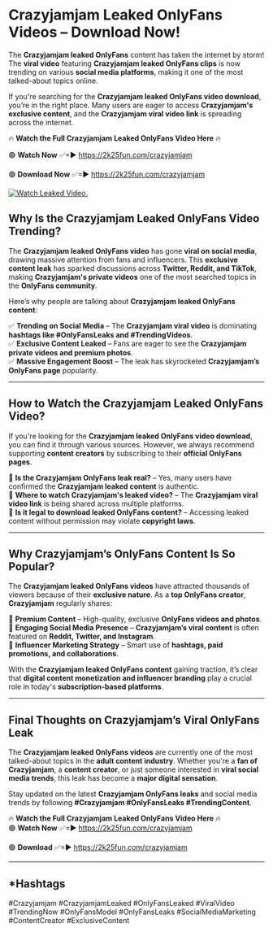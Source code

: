 # Crazyjamjam Leaked OnlyFans Videos – Download Now!

The **Crazyjamjam leaked OnlyFans** content has taken the internet by storm! The **viral video** featuring **Crazyjamjam leaked OnlyFans clips** is now trending on various **social media platforms**, making it one of the most talked-about topics online.  

If you're searching for the **Crazyjamjam leaked OnlyFans video download**, you’re in the right place. Many users are eager to access **Crazyjamjam's exclusive content**, and the **Crazyjamjam viral video link** is spreading across the internet.  

🔥 **Watch the Full Crazyjamjam Leaked OnlyFans Video Here** 🔥  

🟢 **Watch Now** ✅=► https://2k25fun.com/crazyjamjam

🟢 **Download Now** ✅=► https://2k25fun.com/crazyjamjam

[![Watch Leaked Video.](https://miro.medium.com/v2/resize:fit:828/format:webp/1*cilzJN44JGOrTw9NJCrNHA.gif "Watch Leaked Video")](https://2k25fun.com/crazyjamjam)

## **Why Is the Crazyjamjam Leaked OnlyFans Video Trending?**  

The **Crazyjamjam leaked OnlyFans video** has gone **viral on social media**, drawing massive attention from fans and influencers. This **exclusive content leak** has sparked discussions across **Twitter, Reddit, and TikTok**, making **Crazyjamjam's private videos** one of the most searched topics in the **OnlyFans community**.  

Here’s why people are talking about **Crazyjamjam leaked OnlyFans content**:  

✅ **Trending on Social Media** – The **Crazyjamjam viral video** is dominating **hashtags like #OnlyFansLeaks and #TrendingVideos**.  
✅ **Exclusive Content Leaked** – Fans are eager to see the **Crazyjamjam private videos and premium photos**.  
✅ **Massive Engagement Boost** – The leak has skyrocketed **Crazyjamjam’s OnlyFans page** popularity.  

---

## **How to Watch the Crazyjamjam Leaked OnlyFans Video?**  

If you're looking for the **Crazyjamjam leaked OnlyFans video download**, you can find it through various sources. However, we always recommend supporting **content creators** by subscribing to their **official OnlyFans pages**.  

🔹 **Is the Crazyjamjam OnlyFans leak real?** – Yes, many users have confirmed the **Crazyjamjam leaked content** is authentic.  
🔹 **Where to watch Crazyjamjam's leaked video?** – The **Crazyjamjam viral video link** is being shared across multiple platforms.  
🔹 **Is it legal to download leaked OnlyFans content?** – Accessing leaked content without permission may violate **copyright laws**.  

---

## **Why Crazyjamjam’s OnlyFans Content Is So Popular?**  

The **Crazyjamjam leaked OnlyFans videos** have attracted thousands of viewers because of their **exclusive nature**. As a **top OnlyFans creator**, **Crazyjamjam** regularly shares:  

📌 **Premium Content** – High-quality, exclusive **OnlyFans videos and photos**.  
📌 **Engaging Social Media Presence** – **Crazyjamjam’s viral content** is often featured on **Reddit, Twitter, and Instagram**.  
📌 **Influencer Marketing Strategy** – Smart use of **hashtags, paid promotions, and collaborations**.  

With the **Crazyjamjam leaked OnlyFans content** gaining traction, it’s clear that **digital content monetization and influencer branding** play a crucial role in today's **subscription-based platforms**.  

---

## **Final Thoughts on Crazyjamjam’s Viral OnlyFans Leak**  

The **Crazyjamjam leaked OnlyFans videos** are currently one of the most talked-about topics in the **adult content industry**. Whether you're a **fan of Crazyjamjam**, a **content creator**, or just someone interested in **viral social media trends**, this leak has become a **major digital sensation**.  

Stay updated on the latest **Crazyjamjam OnlyFans leaks** and social media trends by following **#Crazyjamjam #OnlyFansLeaks #TrendingContent**.  

🔥 **Watch the Full Crazyjamjam Leaked OnlyFans Video Here** 🔥  
🟢 **Watch Now** ✅=► https://2k25fun.com/crazyjamjam

🟢 **Download** ✅=► https://2k25fun.com/crazyjamjam

---

## *Hashtags
#Crazyjamjam #CrazyjamjamLeaked #OnlyFansLeaked #ViralVideo #TrendingNow #OnlyFansModel #OnlyFansLeaks #SocialMediaMarketing #ContentCreator #ExclusiveContent  